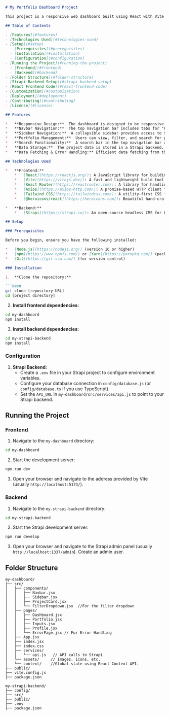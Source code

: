 ```markdown
# My Portfolio Dashboard Project

This project is a responsive web dashboard built using React with Vite for the frontend and Strapi for the backend. It provides a user interface for managing a portfolio of projects, saved items, shared content, and achievements.

## Table of Contents

- [Features](#features)
- [Technologies Used](#technologies-used)
- [Setup](#setup)
  - [Prerequisites](#prerequisites)
  - [Installation](#installation)
  - [Configuration](#configuration)
- [Running the Project](#running-the-project)
  - [Frontend](#frontend)
  - [Backend](#backend)
- [Folder Structure](#folder-structure)
- [Strapi Backend Setup](#strapi-backend-setup)
- [React Frontend Code](#react-frontend-code)
- [Customization](#customization)
- [Deployment](#deployment)
- [Contributing](#contributing)
- [License](#license)

## Features

*   **Responsive Design:**  The dashboard is designed to be responsive and work seamlessly on various devices, including desktops, tablets, and mobile phones.
*   **Navbar Navigation:**  The top navigation bar includes tabs for "Project", "Saved", "Shared", and "Achievement", allowing users to easily switch between different sections of the portfolio.
*   **Sidebar Navigation:**  A collapsible sidebar provides access to the main sections of the dashboard: "Dashboard", "Portfolio", "Inputs", and "Profile". The sidebar can be collapsed on smaller screens for improved usability.
*   **Portfolio Management:**  Users can view, filter, and search for portfolio items. Each item displays an image, title, description, language, and author.
*   **Search Functionality:**  A search bar in the top navigation bar allows users to quickly find specific portfolio items.
*   **Data Storage:**  The project data is stored in a Strapi backend.
*   **Data Fetching & Error Handling:** Efficient data fetching from the Strapi backend.

## Technologies Used

*   **Frontend:**
    *   [React](https://reactjs.org/): A JavaScript library for building user interfaces.
    *   [Vite](https://vitejs.dev/): A fast and lightweight build tool for modern web development.
    *   [React Router](https://reactrouter.com/): A library for handling routing in React applications.
    *   [Axios](https://axios-http.com/): A promise-based HTTP client for making API requests.
    *   [Tailwind CSS](https://tailwindcss.com/): A utility-first CSS framework for rapidly styling the application.
    *   [@heroicons/react](https://heroicons.com/): Beautiful hand-crafted SVG icons, by the makers of Tailwind CSS.

*   **Backend:**
    *   [Strapi](https://strapi.io/): An open-source headless CMS for building flexible APIs.

## Setup

### Prerequisites

Before you begin, ensure you have the following installed:

*   [Node.js](https://nodejs.org/) (version 16 or higher)
*   [npm](https://www.npmjs.com/) or [Yarn](https://yarnpkg.com/) (package managers)
*   [Git](https://git-scm.com/) (for version control)

### Installation

1.  **Clone the repository:**

```bash
git clone [repository URL]
cd [project directory]
```

2.  **Install frontend dependencies:**

```bash
cd my-dashboard
npm install
```

3.  **Install backend dependencies:**

```bash
cd my-strapi-backend
npm install
```

### Configuration

1.  **Strapi Backend:**
    *   Create a `.env` file in your Strapi project to configure environment variables.
    *   Configure your database connection in `config/database.js` (or `config/database.ts` if you use TypeScript).
    *   Set the `API_URL` in `my-dashboard/src/services/api.js` to point to your Strapi backend.

## Running the Project

### Frontend

1.  Navigate to the `my-dashboard` directory:

```bash
cd my-dashboard
```

2.  Start the development server:

```bash
npm run dev
```

3.  Open your browser and navigate to the address provided by Vite (usually `http://localhost:5173/`).

### Backend

1.  Navigate to the `my-strapi-backend` directory:

```bash
cd my-strapi-backend
```

2.  Start the Strapi development server:

```bash
npm run develop
```

3.  Open your browser and navigate to the Strapi admin panel (usually `http://localhost:1337/admin`).  Create an admin user.

## Folder Structure

```
my-dashboard/
├── src/
│   ├── components/
│   │   ├── Navbar.jsx
│   │   ├── Sidebar.jsx
│   │   ├── ProjectCard.jsx
│   │   └── FilterDropdown.jsx  //For the filter dropdown
│   ├── pages/
│   │   ├── Dashboard.jsx
│   │   ├── Portfolio.jsx
│   │   ├── Inputs.jsx
│   │   ├── Profile.jsx
│   │   └── ErrorPage.jsx // For Error Handling
│   ├── App.jsx
│   ├── index.jsx
│   ├── index.css
│   ├── services/
│   │   └── api.js   // API calls to Strapi
│   └── assets/     // Images, icons, etc.
│   └── context/    //Global state using React Context API.
├── public/
├── vite.config.js
├── package.json

my-strapi-backend/
├── config/
├── src/
├── public/
├── .env
├── package.json
```
